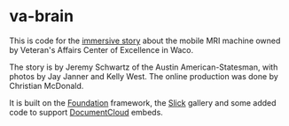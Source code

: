 va-brain
========

This is code for the [immersive story](http://projects.statesman.com/news/va-center-of-excellence/) about the mobile MRI machine owned by Veteran's Affairs Center of Excellence in Waco.

The story is by Jeremy Schwartz of the Austin American-Statesman, with photos by Jay Janner and Kelly West. The online production was done by Christian McDonald.

It is built on the [Foundation](http://foundation.zurb.com/) framework, the [Slick](http://kenwheeler.github.io/slick/) gallery and some added code to support [DocumentCloud](http://documentcloud.org) embeds.
